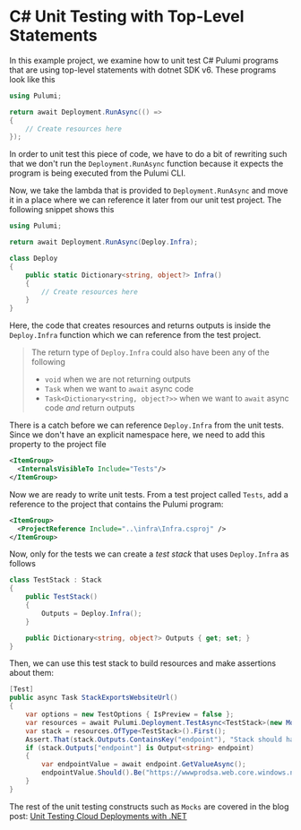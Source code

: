 # C# Unit Testing with Top-Level Statements

In this example project, we examine how to unit test C# Pulumi programs that are using top-level statements with dotnet SDK v6. These programs look like this

```csharp
using Pulumi;

return await Deployment.RunAsync(() => 
{
    // Create resources here
});
```

In order to unit test this piece of code, we have to do a bit of rewriting such that we don't run the `Deployment.RunAsync` function because it expects the program is being executed from the Pulumi CLI. 

Now, we take the lambda that is provided to `Deployment.RunAsync` and move it in a place where we can reference it later from our unit test project. The following snippet shows this

```csharp
using Pulumi;

return await Deployment.RunAsync(Deploy.Infra);

class Deploy
{
    public static Dictionary<string, object?> Infra()
    {
        // Create resources here
    }
}
```
Here, the code that creates resources and returns outputs is inside the `Deploy.Infra` function which we can reference from the test project. 

> The return type of `Deploy.Infra` could also have been any of the following 
> - `void` when we are not returning outputs
> - `Task` when we want to `await` async code
> - `Task<Dictionary<string, object?>>` when we want to `await` async code _and_ return outputs

There is a catch before we can reference `Deploy.Infra` from the unit tests. Since we don't have an explicit namespace here, we need to add this property to the project file
```xml
<ItemGroup>
  <InternalsVisibleTo Include="Tests"/>
</ItemGroup>
```
Now we are ready to write unit tests. From a test project called `Tests`, add a reference to the project that contains the Pulumi program:
```xml
<ItemGroup>
  <ProjectReference Include="..\infra\Infra.csproj" />
</ItemGroup>
```
Now, only for the tests we can create a _test stack_ that uses `Deploy.Infra` as follows
```csharp
class TestStack : Stack
{
    public TestStack()
    {
        Outputs = Deploy.Infra();
    }

    public Dictionary<string, object?> Outputs { get; set; }
}
```
Then, we can use this test stack to build resources and make assertions about them:
```csharp
[Test]
public async Task StackExportsWebsiteUrl()
{
    var options = new TestOptions { IsPreview = false };
	var resources = await Pulumi.Deployment.TestAsync<TestStack>(new Mocks(), options);
	var stack = resources.OfType<TestStack>().First();
	Assert.That(stack.Outputs.ContainsKey("endpoint"), "Stack should have an endpoint output");
    if (stack.Outputs["endpoint"] is Output<string> endpoint)
    {
        var endpointValue = await endpoint.GetValueAsync();
	    endpointValue.Should().Be("https://wwwprodsa.web.core.windows.net");
    }
}
```
The rest of the unit testing constructs such as `Mocks` are covered in the blog post: [Unit Testing Cloud Deployments with .NET](https://www.pulumi.com/blog/unit-testing-cloud-deployments-with-dotnet/)